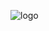 ![logo](https://github.com/Hyporos/maple-symbols/assets/59734777/14c3e137-5cd4-45f5-8505-3208be22b1a8)
